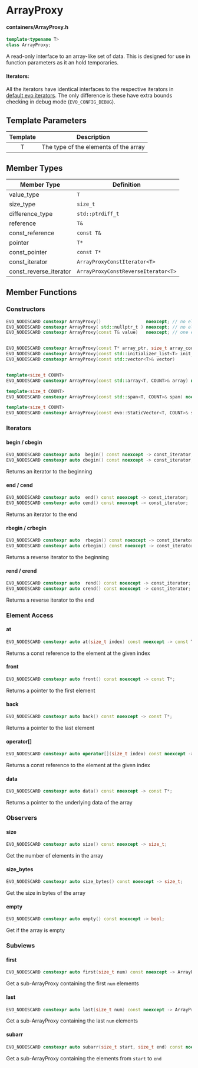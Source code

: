 # ArrayProxy
#### containers/ArrayProxy.h

```C++
template<typename T>
class ArrayProxy;
```

A read-only interface to an array-like set of data. This is designed for use in function parameters as it an hold temporaries.


#### Iterators:
All the iterators have identical interfaces to the respective iterators in [default evo iterators](iterators.md). The only difference is these have extra bounds checking in debug mode (`EVO_CONFIG_DEBUG`).



## Template Parameters

| Template | Description                           |
|:--------:|---------------------------------------|
|    T	   | The type of the elements of the array |


## Member Types

| Member Type              | Definition                          |
|--------------------------|-------------------------------------|
| value_type               | `T`                                 |
| size_type                | `size_t`                            |
| difference_type          | `std::ptrdiff_t`                    |
| reference                | `T&`                                |
| const_reference          | `const T&`                          |
| pointer                  | `T*`                                |
| const_pointer            | `const T*`                          |
| const_iterator           | `ArrayProxyConstIterator<T>`        |
| const_reverse_iterator   | `ArrayProxyConstReverseIterator<T>` |


## Member Functions

### Constructors
```C++
EVO_NODISCARD constexpr ArrayProxy()                 noexcept; // no elements
EVO_NODISCARD constexpr ArrayProxy( std::nullptr_t ) noexcept; // no elements
EVO_NODISCARD constexpr ArrayProxy(const T& value)   noexcept; // one elements


EVO_NODISCARD constexpr ArrayProxy(const T* array_ptr, size_t array_count)   noexcept;
EVO_NODISCARD constexpr ArrayProxy(const std::initializer_list<T> init_list) noexcept;
EVO_NODISCARD constexpr ArrayProxy(const std::vector<T>& vector)             noexcept;


template<size_t COUNT>
EVO_NODISCARD constexpr ArrayProxy(const std::array<T, COUNT>& array) noexcept;

template<size_t COUNT>
EVO_NODISCARD constexpr ArrayProxy(const std::span<T, COUNT>& span) noexcept;

template<size_t COUNT>
EVO_NODISCARD constexpr ArrayProxy(const evo::StaticVector<T, COUNT>& static_vector) noexcept;
```

### Iterators

#### begin / cbegin
```C++
EVO_NODISCARD constexpr auto  begin() const noexcept -> const_iterator;
EVO_NODISCARD constexpr auto cbegin() const noexcept -> const_iterator;
```
Returns an iterator to the beginning


#### end / cend
```C++
EVO_NODISCARD constexpr auto  end() const noexcept -> const_iterator;
EVO_NODISCARD constexpr auto cend() const noexcept -> const_iterator;
```
Returns an iterator to the end


#### rbegin / crbegin
```C++
EVO_NODISCARD constexpr auto  rbegin() const noexcept -> const_iterator;
EVO_NODISCARD constexpr auto crbegin() const noexcept -> const_iterator;
```
Returns a reverse iterator to the beginning


#### rend / crend
```C++
EVO_NODISCARD constexpr auto  rend() const noexcept -> const_iterator;
EVO_NODISCARD constexpr auto crend() const noexcept -> const_iterator;
```
Returns a reverse iterator to the end



### Element Access

#### at 
```C++
EVO_NODISCARD constexpr auto at(size_t index) const noexcept -> const T&;
```
Returns a const reference to the element at the given index


#### front
```C++
EVO_NODISCARD constexpr auto front() const noexcept -> const T*;
```
Returns a pointer to the first element


#### back
```C++
EVO_NODISCARD constexpr auto back() const noexcept -> const T*;
```
Returns a pointer to the last element


#### operator[] 
```C++
EVO_NODISCARD constexpr auto operator[](size_t index) const noexcept -> const T&;
```
Returns a const reference to the element at the given index


#### data
```C++
EVO_NODISCARD constexpr auto data() const noexcept -> const T*;
```
Returns a pointer to the underlying data of the array




### Observers

#### size
```C++
EVO_NODISCARD constexpr auto size() const noexcept -> size_t;
```
Get the number of elements in the array


#### size_bytes
```C++
EVO_NODISCARD constexpr auto size_bytes() const noexcept -> size_t;
```
Get the size in bytes of the array


#### empty
```C++
EVO_NODISCARD constexpr auto empty() const noexcept -> bool;
```
Get if the array is empty


### Subviews

#### first
```C++
EVO_NODISCARD constexpr auto first(size_t num) const noexcept -> ArrayProxy<T>;
```
Get a sub-ArrayProxy containing the first `num` elements


#### last
```C++
EVO_NODISCARD constexpr auto last(size_t num) const noexcept -> ArrayProxy<T>;
```
Get a sub-ArrayProxy containing the last `num` elements


#### subarr
```C++
EVO_NODISCARD constexpr auto subarr(size_t start, size_t end) const noexcept -> ArrayProxy<T>;
```
Get a sub-ArrayProxy containing the elements from `start` to `end`


